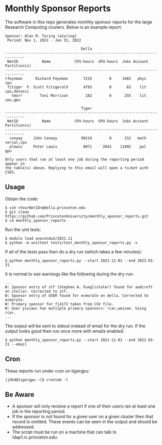 # Monthly Sponsor Reports

The software in this repo generates monthly sponsor reports for the large Research Computing clusters. Below is an example report:

```
Sponsor: Alan M. Turing (aturing)
 Period: Nov 1, 2021 - Jan 31, 2022

                                   Della                                   
-------------------------------------------------------------------------------
 NetID           Name           CPU-hours  GPU-hours  Jobs Account Partition(s)
-------------------------------------------------------------------------------
rfeynman      Richard Feynman       7233        0     3465   phys           cpu 
 fitzger  F. Scott Fitzgerald       4793        0       63    lit   cpu,datasci  
   tmorr        Toni Morrison        182        6      255    lit       cpu,gpu 

                                   Tiger                                   
-------------------------------------------------------------------------------
 NetID           Name           CPU-hours  GPU-hours  Jobs Account Partition(s)
-------------------------------------------------------------------------------
  conway     John Conway           99219        0      152   math    serial,cpu 
  plewis     Peter Lewis            8071     2042    11092    pol           gpu 

Only users that ran at least one job during the reporting period appear in
the table(s) above. Replying to this email will open a ticket with CSES.
```

## Usage

Obtain the code:

```
$ ssh <YourNetID>@della.princeton.edu
$ git clone https://github.com/PrincetonUniversity/monthly_sponsor_reports.git
$ cd monthly_sponsor_reports
```

Run the unit tests:

```
$ module load anaconda3/2021.11
$ python -m unittest tests/test_monthly_sponsor_reports.py -v
```

If all of the tests pass then do a dry run (which takes a few minutes):

```
$ python monthly_sponsor_reports.py --start 2021-11-01 --end 2022-01-31
```

It is normal to see warnings like the following during the dry run:

```
...
W: Sponsor entry of stf (Stephan A. Fueglistaler) found for aadcroft on stellar. Corrected to stf.
W: Sponsor entry of USER found for ecmorale on della. Corrected to ecmorale.
W: Primary sponsor for fj4172 taken from CSV file.
W: User yixiaoc has multiple primary sponsors: rcar,weinan. Using rcar.
...
```

The output will be sent to stdout instead of email for the dry run. If the output looks good then run once more with emails enabled:

```
$ python monthly_sponsor_reports.py --start 2021-11-01 --end 2022-01-31 --email
```

## Cron

These reports run under cron on tigergpu:

```
[jdh4@tigergpu ~]$ crontab -l
```

## Be Aware

- A sponsor will only receive a report if one of their users ran at least one job in the reporting period.  
- If the sponsor is not found for a given user on a given cluster then that record is omitted. These events can be seen in the output and should be addressed.  
- The script must be run on a machine that can talk to ldap1.rc.princeton.edu.  
